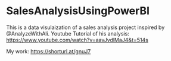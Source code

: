 # SalesAnalysisUsingPowerBI

This is a data visulaization of a sales analysis project inspired by @AnalyzeWithAli.
Youtube Tutorial of his analysis: https://www.youtube.com/watch?v=aavJvdlMaJ4&t=514s


My work: 
https://shorturl.at/gnuJ7
